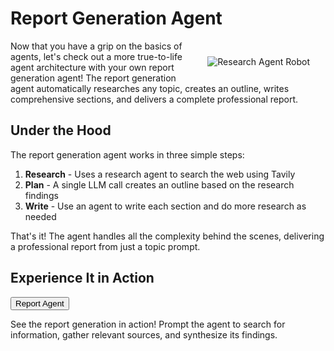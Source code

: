 # Report Generation Agent

<img src="_static/robots/surf.png" alt="Research Agent Robot" style="float:right; max-width:300px;margin:25px;" />

Now that you have a grip on the basics of agents, let's check out a more true-to-life agent architecture with your own report generation agent!
The report generation agent automatically researches any topic, creates an outline, writes comprehensive sections, and delivers a complete professional report.

## Under the Hood

The report generation agent works in three simple steps:

1. **Research** - Uses a research agent to search the web using Tavily
2. **Plan** - A single LLM call creates an outline based on the research findings
3. **Write** - Use an agent to write each section and do more research as needed

That's it! The agent handles all the complexity behind the scenes, delivering a professional report from just a topic prompt.

## Experience It in Action

<button onclick="openOrCreateFileInJupyterLab('code/researcher_client.ipynb');"><i class="fa-solid fa-flask"></i> Report Agent</button>

See the report generation in action! Prompt the agent to search for information, gather relevant sources, and synthesize its findings.
